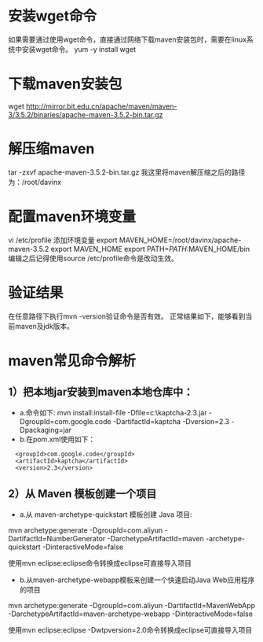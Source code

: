 # 安装wget命令
如果需要通过使用wget命令，直接通过网络下载maven安装包时，需要在linux系统中安装wget命令。
yum -y install wget

# 下载maven安装包
wget http://mirror.bit.edu.cn/apache/maven/maven-3/3.5.2/binaries/apache-maven-3.5.2-bin.tar.gz

# 解压缩maven
tar -zxvf apache-maven-3.5.2-bin.tar.gz 
我这里将maven解压缩之后的路径为：/root/davinx

# 配置maven环境变量
vi /etc/profile
添加环境变量
export MAVEN_HOME=/root/davinx/apache-maven-3.5.2
export MAVEN_HOME
export PATH=$PATH:$MAVEN_HOME/bin
编辑之后记得使用source /etc/profile命令是改动生效。

# 验证结果

在任意路径下执行mvn -version验证命令是否有效。
正常结果如下，能够看到当前maven及jdk版本。

# maven常见命令解析
## 1）把本地jar安装到maven本地仓库中：
+ a.命令如下:
mvn install:install-file -Dfile=c:\kaptcha-2.3.jar -DgroupId=com.google.code -DartifactId=kaptcha -Dversion=2.3 -Dpackaging=jar
+ b.在pom.xml使用如下：

> <dependency>
      <groupId>com.google.code</groupId>
      <artifactId>kaptcha</artifactId>
      <version>2.3</version>
 </dependency>
 
## 2）从 Maven 模板创建一个项目

+ a.从 maven-archetype-quickstart 模板创建 Java 项目:

mvn archetype:generate -DgroupId=com.aliyun -DartifactId=NumberGenerator -DarchetypeArtifactId=maven -archetype-quickstart -DinteractiveMode=false

使用mvn eclipse:eclipse命令转换成eclipse可直接导入项目

+ b.从maven-archetype-webapp模板来创建一个快速启动Java Web应用程序的项目

mvn archetype:generate -DgroupId=com.aliyun  -DartifactId=MavenWebApp -DarchetypeArtifactId=maven-archetype-webapp -DinteractiveMode=false

使用mvn eclipse:eclipse -Dwtpversion=2.0命令转换成eclipse可直接导入项目
